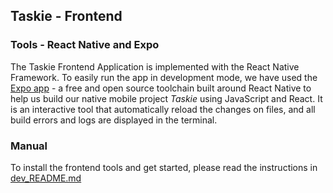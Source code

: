 ## Taskie - Frontend

### Tools - React Native and Expo

The Taskie Frontend Application is implemented with the React Native Framework.
To easily run the app in development mode, we have used the [Expo app](https://expo.io) -
a free and open source toolchain built around React Native to help us build
our native mobile project *Taskie* using JavaScript and React.
It is an interactive tool that automatically reload the changes on files,
and all build errors and logs are displayed in the terminal.

### Manual

To install the frontend tools and get started, please read the instructions in [dev_README.md](./dev_README.md)
